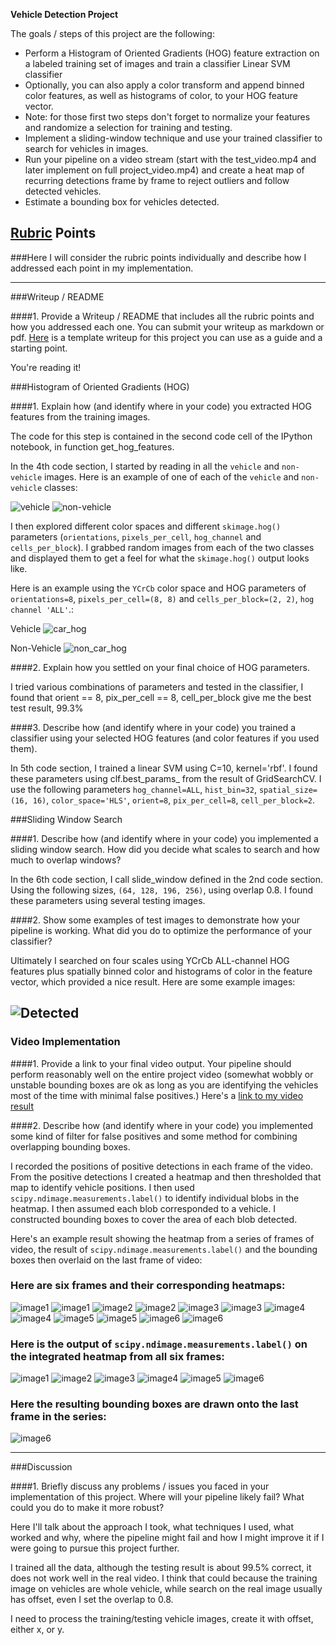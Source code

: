 
**Vehicle Detection Project**

The goals / steps of this project are the following:

* Perform a Histogram of Oriented Gradients (HOG) feature extraction on a labeled training set of images and train a classifier Linear SVM classifier
* Optionally, you can also apply a color transform and append binned color features, as well as histograms of color, to your HOG feature vector. 
* Note: for those first two steps don't forget to normalize your features and randomize a selection for training and testing.
* Implement a sliding-window technique and use your trained classifier to search for vehicles in images.
* Run your pipeline on a video stream (start with the test_video.mp4 and later implement on full project_video.mp4) and create a heat map of recurring detections frame by frame to reject outliers and follow detected vehicles.
* Estimate a bounding box for vehicles detected.

[//]: # (Image References)
[image0]: ./output_images/car.png
[image1]: ./output_images/non_car.png
[image2]: ./output_images/car_hog.png
[image3]: ./output_images/non_car_hog.png
[image4]: ./output_images/detected.png
[image5]: ./output_images/img1.png
[image6]: ./output_images/img2.png
[image7]: ./output_images/img3.png
[image8]: ./output_images/img4.png
[image9]: ./output_images/img5.png
[image10]: ./output_images/img6.png
[image11]: ./output_images/box1.png
[image12]: ./output_images/box2.png
[image13]: ./output_images/box3.png
[image14]: ./output_images/box4.png
[image15]: ./output_images/box5.png
[image16]: ./output_images/box6.png
[image17]: ./output_images/heat1.png
[image18]: ./output_images/heat2.png
[image19]: ./output_images/heat3.png
[image20]: ./output_images/heat4.png
[image21]: ./output_images/heat5.png
[image22]: ./output_images/heat6.png
[image6]: ./examples/labels_map.png
[image7]: ./examples/output_bboxes.png
[video1]: ./project_video.mp4

## [Rubric](https://review.udacity.com/#!/rubrics/513/view) Points
###Here I will consider the rubric points individually and describe how I addressed each point in my implementation.  

---
###Writeup / README

####1. Provide a Writeup / README that includes all the rubric points and how you addressed each one.  You can submit your writeup as markdown or pdf.  [Here](https://github.com/udacity/CarND-Vehicle-Detection/blob/master/writeup_template.md) is a template writeup for this project you can use as a guide and a starting point.  

You're reading it!

###Histogram of Oriented Gradients (HOG)

####1. Explain how (and identify where in your code) you extracted HOG features from the training images.

The code for this step is contained in the second code cell of the IPython notebook, in function get_hog_features. 

In the 4th code section, I started by reading in all the `vehicle` and `non-vehicle` images.  Here is an example of one of each of the `vehicle` and `non-vehicle` classes:

![vehicle][image0]
![non-vehicle][image1]

I then explored different color spaces and different `skimage.hog()` parameters (`orientations`, `pixels_per_cell`, `hog_channel` and `cells_per_block`).  I grabbed random images from each of the two classes and displayed them to get a feel for what the `skimage.hog()` output looks like.

Here is an example using the `YCrCb` color space and HOG parameters of `orientations=8`, `pixels_per_cell=(8, 8)` and `cells_per_block=(2, 2)`, `hog channel 'ALL'`.:


Vehicle
![car_hog][image2]

Non-Vehicle
![non_car_hog][image3]

####2. Explain how you settled on your final choice of HOG parameters.

I tried various combinations of parameters and tested in the classifier, I found that orient == 8, pix_per_cell == 8, cell_per_block give me the best test result, 99.3%

####3. Describe how (and identify where in your code) you trained a classifier using your selected HOG features (and color features if you used them).

In 5th code section, I trained a linear SVM using C=10, kernel='rbf'. I found these parameters using clf.best_params_ from the result of GridSearchCV. I use the following parameters `hog_channel=ALL`, `hist_bin=32`, `spatial_size=(16, 16)`, `color_space='HLS'`, `orient=8`, `pix_per_cell=8`, `cell_per_block=2`.

###Sliding Window Search

####1. Describe how (and identify where in your code) you implemented a sliding window search.  How did you decide what scales to search and how much to overlap windows?

In the 6th code section, I call slide_window defined in the 2nd code section. Using the following sizes, `(64, 128, 196, 256)`, using overlap 0.8. I found these parameters using several testing images.

####2. Show some examples of test images to demonstrate how your pipeline is working.  What did you do to optimize the performance of your classifier?

Ultimately I searched on four scales using YCrCb ALL-channel HOG features plus spatially binned color and histograms of color in the feature vector, which provided a nice result.  Here are some example images:

![Detected][image4]
---

### Video Implementation

####1. Provide a link to your final video output.  Your pipeline should perform reasonably well on the entire project video (somewhat wobbly or unstable bounding boxes are ok as long as you are identifying the vehicles most of the time with minimal false positives.)
Here's a [link to my video result](output_images/project_output.mp4)


####2. Describe how (and identify where in your code) you implemented some kind of filter for false positives and some method for combining overlapping bounding boxes.

I recorded the positions of positive detections in each frame of the video.  From the positive detections I created a heatmap and then thresholded that map to identify vehicle positions.  I then used `scipy.ndimage.measurements.label()` to identify individual blobs in the heatmap.  I then assumed each blob corresponded to a vehicle.  I constructed bounding boxes to cover the area of each blob detected.  

Here's an example result showing the heatmap from a series of frames of video, the result of `scipy.ndimage.measurements.label()` and the bounding boxes then overlaid on the last frame of video:


### Here are six frames and their corresponding heatmaps:

![image1][image5] ![image1][image11] 
![image2][image6] ![image2][image12]
![image3][image7] ![image3][image13] 
![image4][image8] ![image4][image14]
![image5][image9] ![image5][image15] 
![image6][image10] ![image6][image16]

### Here is the output of `scipy.ndimage.measurements.label()` on the integrated heatmap from all six frames:
![image1][image17] 
![image2][image18]
![image3][image19] 
![image4][image20]
![image5][image21] 
![image6][image22]

### Here the resulting bounding boxes are drawn onto the last frame in the series:
![image6][image16]



---

###Discussion

####1. Briefly discuss any problems / issues you faced in your implementation of this project.  Where will your pipeline likely fail?  What could you do to make it more robust?

Here I'll talk about the approach I took, what techniques I used, what worked and why, where the pipeline might fail and how I might improve it if I were going to pursue this project further.  


I trained all the data, although the testing result is about 99.5% correct, it does not work well in the real video. I think that could because the training image on vehicles are whole vehicle, while search on the real image usually has offset, even I set the overlap to 0.8. 

I need to process the training/testing vehicle images, create it with offset, either x, or y. 
